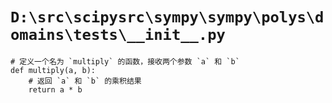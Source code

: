 # `D:\src\scipysrc\sympy\sympy\polys\domains\tests\__init__.py`

```
# 定义一个名为 `multiply` 的函数，接收两个参数 `a` 和 `b`
def multiply(a, b):
    # 返回 `a` 和 `b` 的乘积结果
    return a * b
```